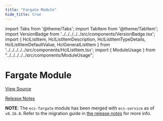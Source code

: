 ```yaml
---
title: "Fargate Module"
hide_title: true
---
```


import Tabs from '@theme/Tabs';
import TabItem from '@theme/TabItem';
import VersionBadge from '../../../../../src/components/VersionBadge.tsx';
import { HclListItem, HclListItemDescription, HclListItemTypeDetails, HclListItemDefaultValue, HclGeneralListItem } from '../../../../../src/components/HclListItem.tsx';
import { ModuleUsage } from "../../../../../src/components/ModuleUsage";

<VersionBadge repoTitle="Amazon ECS" version="0.38.9" lastModifiedVersion="0.24.1"/>

# Fargate Module

<a href="https://github.com/gruntwork-io/terraform-aws-ecs/tree/v0.38.9/modules/ecs-fargate" className="link-button" title="View the source code for this module in GitHub.">View Source</a>

<a href="https://github.com/gruntwork-io/terraform-aws-ecs/releases/tag/v0.24.1" className="link-button" title="Release notes for only versions which impacted this module.">Release Notes</a>

**NOTE**: The `ecs-fargate` module has been merged with `ecs-service` as of `v0.16.0`. Refer to the migration
guide in [the release notes](https://github.com/gruntwork-io/terraform-aws-ecs/releases/tag/v0.16.0) for more info.

<!-- ##DOCS-SOURCER-START
{
  "originalSources": [
    "https://github.com/gruntwork-io/terraform-aws-ecs/tree/v0.38.9/modules/ecs-fargate/readme.md",
    "https://github.com/gruntwork-io/terraform-aws-ecs/tree/v0.38.9/modules/ecs-fargate/variables.tf",
    "https://github.com/gruntwork-io/terraform-aws-ecs/tree/v0.38.9/modules/ecs-fargate/outputs.tf"
  ],
  "sourcePlugin": "module-catalog-api",
  "hash": "2a056f90acdd5b3304aaed0a02c9af91"
}
##DOCS-SOURCER-END -->

